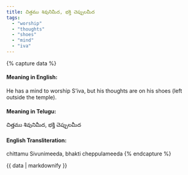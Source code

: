 ```yaml
---
title: చిత్తము శివునిమీద, భక్తి చెప్పులమీద
tags:
  - "worship"
  - "thoughts"
  - "shoes"
  - "mind"
  - "iva"
---
```


{% capture data %}
#### Meaning in English:
He has a mind to worship S'iva, but his thoughts are on his shoes (left outside the temple).

#### Meaning in Telugu:
చిత్తము శివునిమీద, భక్తి చెప్పులమీద

#### English Transliteration:
chittamu Sivunimeeda, bhakti cheppulameeda
{% endcapture %}

{{ data | markdownify }}

